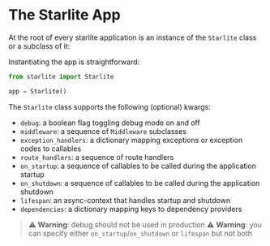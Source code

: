 # The Starlite App

At the root of every starlite application is an instance of the `Starlite` class or a subclass of it:

Instantiating the app is straightforward:

```python
from starlite import Starlite

app = Starlite()
```

The `Starlite` class supports the following (optional) kwargs:

* `debug`: a boolean flag toggling debug mode on and off
* `middleware`: a sequence of `Middleware` subclasses
* `exception_handlers`: a dictionary mapping exceptions or exception codes to callables
* `route_handlers`: a sequence of route handlers
* `on_startup`: a sequence of callables to be called during the application startup
* `on_shutdown`: a sequence of callables to be called during the application shutdown
* `lifespan`: an async-context that handles startup and shutdown
* `dependencies`: a dictionary mapping keys to dependency providers

> :warning: **Warning**: debug should not be used in production
> :warning: **Warning**: you can specify either `on_startup`/`on_shutdown` or `lifespan` but not both
